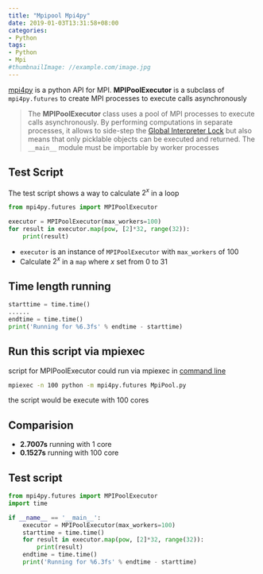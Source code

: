 ```yaml
---
title: "Mpipool Mpi4py"
date: 2019-01-03T13:31:58+08:00
categories:
- Python
tags:
- Python
- Mpi
#thumbnailImage: //example.com/image.jpg
---
```


[mpi4py](http://mpi4py.readthedocs.io/en/stable/index.html) is a python API for MPI. **MPIPoolExecutor** is a subclass of `mpi4py.futures` to create MPI processes to execute calls asynchronously
<!--more-->

> The **MPIPoolExecutor** class uses a pool of MPI processes to execute calls asynchronously. By performing computations in separate processes, it allows to side-step the [Global Interpreter Lock](https://docs.python.org/3/glossary.html#term-global-interpreter-lock) but also means that only picklable objects can be executed and returned. The `__main__` module must be importable by worker processes

## Test Script
The test script shows a way to calculate $2^{x}$ in a loop

```python
from mpi4py.futures import MPIPoolExecutor

executor = MPIPoolExecutor(max_workers=100)
for result in executor.map(pow, [2]*32, range(32)):
    print(result)
```

- `executor` is an instance of `MPIPoolExecutor` with `max_workers` of 100
- Calculate $2^x$ in a `map` where $x$ set from 0 to 31

## Time length running
```python
starttime = time.time()
......
endtime = time.time()
print('Running for %6.3fs' % endtime - starttime)
```

## Run this script via mpiexec
script for MPIPoolExecutor could run via mpiexec in [command line](http://mpi4py.readthedocs.io/en/stable/mpi4py.futures.html#command-line)

```bash
mpiexec -n 100 python -m mpi4py.futures MpiPool.py
```
the script would be execute with 100 cores

## Comparision
- **2.7007s** running with 1 core
- **0.1527s** running with 100 core

## Test script
```Python
from mpi4py.futures import MPIPoolExecutor
import time

if __name__ == '__main__':
    executor = MPIPoolExecutor(max_workers=100)
    starttime = time.time()
    for result in executor.map(pow, [2]*32, range(32)):
        print(result)
    endtime = time.time()
    print('Running for %6.3fs' % endtime - starttime)

```